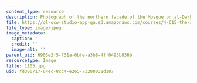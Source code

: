 ```yaml
---
content_type: resource
description: Photograph of the northern facade of the Mosque on al-Darb al-Ahmar.
file: https://ol-ocw-studio-app-qa.s3.amazonaws.com/courses/4-615-the-architecture-of-cairo-spring-2002/fd30071764ec8cc4e26573288032d187_1105.jpg
file_type: image/jpeg
image_metadata:
  caption: ''
  credit: ''
  image-alt: ''
parent_uid: 6903e2f5-731a-0bfe-a3b8-4ff0493b836b
resourcetype: Image
title: 1105.jpg
uid: fd300717-64ec-8cc4-e265-73288032d187
---
```

